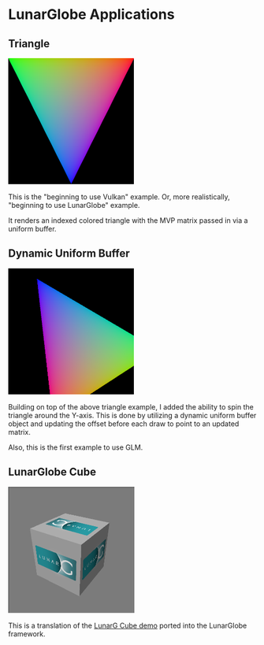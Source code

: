 # LunarGlobe Applications

## Triangle

<img src="screenshots/01_first_triangle.png" height="256px">

This is the "beginning to use Vulkan" example.  Or, more
realistically, "beginning to use LunarGlobe" example.

It renders an indexed colored triangle with the MVP matrix
passed in via a uniform buffer.

## Dynamic Uniform Buffer 

<img src="screenshots/02_dynamic_uniform_buffer.png" height="256px">

Building on top of the above triangle example, I added
the ability to spin the triangle around the Y-axis.
This is done by utilizing a dynamic uniform buffer
object and updating the offset before each draw to point
to an updated matrix.

Also, this is the first example to use GLM.

## LunarGlobe Cube

<img src="screenshots/globe_cube.png" height="256px">

This is a translation of the
[LunarG Cube demo](https://github.com/KhronosGroup/Vulkan-Tools/blob/master/cube/cube.c)
ported into the LunarGlobe framework.

